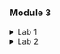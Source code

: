 ### Module 3

<details>
  <summary>Lab 1</summary>

  ```console
  nmap -sn -PR 10.10.10.3-254
  nmap -sn -PU 10.10.10.3-254
  nmap -sn -PE 10.10.10.3-254
  nmap -sn -PP 10.10.10.3-254
  nmap -sn -PM 10.10.10.3-254
  nmap -sn -PS 10.10.10.3-254
  nmap -sn -PA 10.10.10.3-254
  nmap -sn -PO 10.10.10.3-254
  ``` 
</details>

<details>
  <summary>Lab 2</summary>

  ```console
  nmap -sT -v 10.10.1.22
  nmap -sS -v 10.10.1.22
  nmap -sX -v 10.10.1.22
  nmap -sM -v 10.10.1.22
  nmap -sA -v 10.10.1.22
  nmap -sU -v 10.10.1.22
  nmap -sN -T4 -A -v 10.10.1.9
  nmap -sl -v
  nmap -sY -v
  nmap -sZ -v
  nmap -sV
  nmap -A (-O -sV -sC --traceroute)
  ```
</details>

